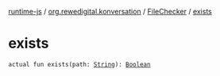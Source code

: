 [runtime-js](../../index.md) / [org.rewedigital.konversation](../index.md) / [FileChecker](index.md) / [exists](./exists.md)

# exists

`actual fun exists(path: `[`String`](https://kotlinlang.org/api/latest/jvm/stdlib/kotlin/-string/index.html)`): `[`Boolean`](https://kotlinlang.org/api/latest/jvm/stdlib/kotlin/-boolean/index.html)